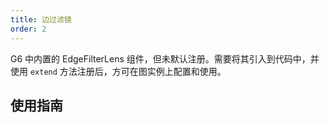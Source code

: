 ```yaml
---
title: 边过滤镜
order: 2
---
```


G6 中内置的 EdgeFilterLens 组件，但未默认注册。需要将其引入到代码中，并使用 `extend` 方法注册后，方可在图实例上配置和使用。

## 使用指南
